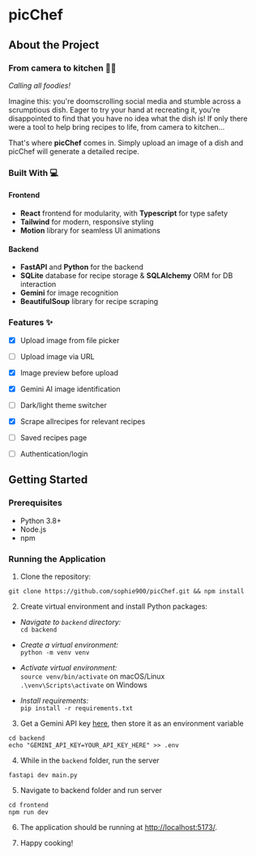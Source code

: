 # picChef


## About the Project
### From camera to kitchen 🧑‍🍳

*Calling all foodies!*

Imagine this: you're doomscrolling social media and stumble across a scrumptious dish.
Eager to try your hand at recreating it, you're disappointed to find that you have no idea what the dish is!
If only there were a tool to help bring recipes to life, from camera to kitchen...

That's where **picChef** comes in. Simply upload an image of a dish and picChef will generate a detailed recipe.

### Built With 💻

#### Frontend
* **React** frontend for modularity, with **Typescript** for type safety
* **Tailwind** for modern, responsive styling
* **Motion** library for seamless UI animations

#### Backend
* **FastAPI** and **Python** for the backend
* **SQLite** database for recipe storage & **SQLAlchemy** ORM for DB interaction
* **Gemini** for image recognition
* **BeautifulSoup** library for recipe scraping

### Features ✨
- [x] Upload image from file picker
- [ ] Upload image via URL
- [x] Image preview before upload
- [x] Gemini AI image identification
- [ ] Dark/light theme switcher
- [x] Scrape allrecipes for relevant recipes
- [ ] Saved recipes page
- [ ] Authentication/login


## Getting Started

### Prerequisites
- Python 3.8+
- Node.js
- npm

### Running the Application

1. Clone the repository:  
```
git clone https://github.com/sophie900/picChef.git && npm install
```

2. Create virtual environment and install Python packages:  
- *Navigate to `backend` directory:*  
`cd backend`

- *Create a virtual environment:*  
`python -m venv venv`

- *Activate virtual environment:*  
`source venv/bin/activate` on macOS/Linux  
`.\venv\Scripts\activate` on Windows

- *Install requirements:*  
`pip install -r requirements.txt`

3. Get a Gemini API key [here](https://aistudio.google.com/apikey), then store it as an environment variable
```
cd backend
echo "GEMINI_API_KEY=YOUR_API_KEY_HERE" >> .env
```

4. While in the `backend` folder, run the server  
```
fastapi dev main.py
```

5. Navigate to backend folder and run server
```
cd frontend
npm run dev
```

6. The application should be running at [http://localhost:5173/](http://localhost:5173/).

7. Happy cooking!

